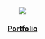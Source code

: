 <div align="center">
<img src="https://media.giphy.com/media/NGp9QCXJcBPuU/giphy.gif"/>
 </div>
 
<h3 align="center"><a href="https://fabian-martinez1.github.io/PortfolioReact/" target="_blank">Portfolio</a> </h3> 

